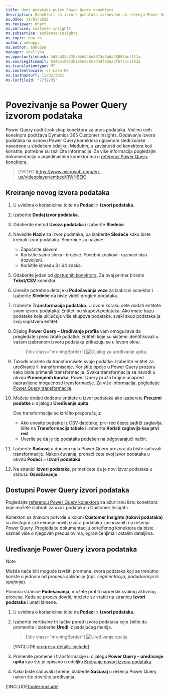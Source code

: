 ```yaml
---
title: Unos podataka putem Power Query konektora
description: Konektori za izvore podataka zasnovane na rešenju Power Query.
ms.date: 11/01/2020
ms.reviewer: mhart
ms.service: customer-insights
ms.subservice: audience-insights
ms.topic: how-to
author: adkuppa
ms.author: adkuppa
manager: shellyha
ms.openlocfilehash: 5d54d33c235e646644e8874e5b0c28898dcff11a
ms.sourcegitcommit: 834651b933b1e50e7557d44f926a3fb757c1f83a
ms.translationtype: MT
ms.contentlocale: sr-Latn-RS
ms.lasthandoff: 11/02/2021
ms.locfileid: "7732235"
---
```

# <a name="connect-to-a-power-query-data-source"></a>Povezivanje sa Power Query izvorom podataka

Power Query nudi širok skup konektora za unos podataka. Većinu ovih konektora podržava Dynamics 365 Customer Insights. Dodavanje izvora podataka na osnovu Power Query konektora uglavnom sledi korake navedene u sledećem odeljku. Međutim, u zavisnosti od konektora koji koristite, potrebne su različite informacije. Za više informacija pogledajte dokumentaciju o pojedinačnim konektorima u [referenci Power Query konektora](/power-query/connectors/).

> [!VIDEO https://www.microsoft.com/en-us/videoplayer/embed/RWN6EK]

## <a name="create-a-new-data-source"></a>Kreiranje novog izvora podataka

1. U uvidima o korisnicima idite na **Podaci** > **Izvori podataka**.

1. Izaberite **Dodaj izvor podataka**.

1. Odaberite metod **Uvoza podataka** i izaberite **Sledeće**.

1. Navedite **Naziv** za izvor podataka, pa izaberite **Sledeće** kako biste kreirali izvor podataka. Smernice za nazive: 
   - Započnite slovom.
   - Koristite samo slova i brojeve. Posebni znakovi i razmaci nisu dozvoljeni.
   - Koristite između 3 i 64 znaka.

1. Odaberite jedan od [dostupnih konektora](#available-power-query-data-sources). Za ovaj primer biramo **Tekst/CSV** konektor.

1. Unesite potrebne detalje u **Podešavanja veze** za izabrani konektor i izaberite **Sledeće** da biste videli pregled podataka.

1. Izaberite **Transformacija podataka**. U ovom koraku ćete dodati entitete svom izvoru podataka. Entiteti su skupovi podataka. Ako imate bazu podataka koja uključuje više skupova podataka, svaki skup podataka je svoj sopstveni entitet.

1. Dijalog **Power Query – Uređivanje profila** vam omogućava da pregledate i precizirate podatke. Entiteti koje su sistemi identifikovali u vašem izabranom izvoru podataka prikazuju se u levom oknu.

   > [!div class="mx-imgBorder"]
   > ![Dijalog za uređivanje upita.](media/data-manager-configure-edit-queries.png "Dijalog za uređivanje upita")

1. Takođe možete da transformišete svoje podatke. Izaberite entitet za uređivanje ili transformisanje. Koristite opcije u Power Query prozoru kako biste primenili transformacije. Svaka transformacija se navodi u okviru **Primenjenih koraka**. Power Query pruža brojne unapred napravljene mogućnosti transformacije. Za više informacija, pogledajte [Power Query transformacije](/power-query/power-query-what-is-power-query#transformations).

1. Možete dodati dodatne entitete u izvor podataka ako izaberete **Preuzmi podatke** u dijalogu **Uređivanje upita**.

   Ove transformacije se izričito preporučuju:

   - Ako unosite podatke iz CSV datoteke, prvi red često sadrži zaglavlja. Idite na **Transformacija tabele** i izaberite **Koristi zaglavlja kao prvi red**.
   - Uverite se da je tip podataka podešen na odgovarajući način.

1. Izaberite **Sačuvaj** u donjem uglu Power Query prozora da biste sačuvali transformacije. Nakon čuvanja, pronaći ćete svoj izvor podataka u okviru **Podaci** > **Izvori podataka**.

1. Na stranici **Izvori podataka**, primetićete da je novi izvor podataka u statusu **Osvežavanje**.

## <a name="available-power-query-data-sources"></a>Dostupni Power Query izvori podataka

Pogledajte [referencu Power Query konektora](/power-query/connectors/) za ažuriranu listu konektora koje možete izabrati za uvoz podataka u Customer Insights. 

Konektori sa znakom potvrde u koloni **Customer Insights (tokovi podataka)** su dostupni za kreiranje novih izvora podataka zasnovanih na rešenju Power Query. Pregledajte dokumentaciju određenog konektora da biste saznali više o njegovim preduslovima, ograničenjima i ostalim detaljima.

## <a name="edit-power-query-data-sources"></a>Uređivanje Power Query izvora podataka

> [!NOTE]
> Možda neće biti moguće izvršiti promene izvora podataka koji se trenutno koriste u jednom od procesa aplikacije (npr. *segmentacija*, *podudaranje* ili *spajanje*). 
>
> Pomoću stranice **Podešavanja**, možete pratiti napredak svakog aktivnog procesa. Kada se proces dovrši, možete se vratiti na stranicu **Izvori podataka** i uneti izmene.

1. U uvidima o korisnicima idite na **Podaci** > **Izvori podataka**.

2. Izaberite vertikalne tri tačke pored izvora podataka koje želite da promenite i izaberite **Uredi** iz padajućeg menija.

   > [!div class="mx-imgBorder"]
   > ![Uređivanje opcije.](media/edit-option-data-sources.png "Uređivanje opcije")

   [!INCLUDE [progress-details-include](../includes/progress-details-pane.md)]
   
3. Primenite promene i transformacije u dijalogu **Power Query – uređivanje upita** kao što je opisano u odeljku [Kreiranje novog izvora podataka](#create-a-new-data-source).

4. Kako biste sačuvali izmene, izaberite **Sačuvaj** u rešenju Power Query nakon što dovršite uređivanja.


[!INCLUDE[footer-include](../includes/footer-banner.md)]
